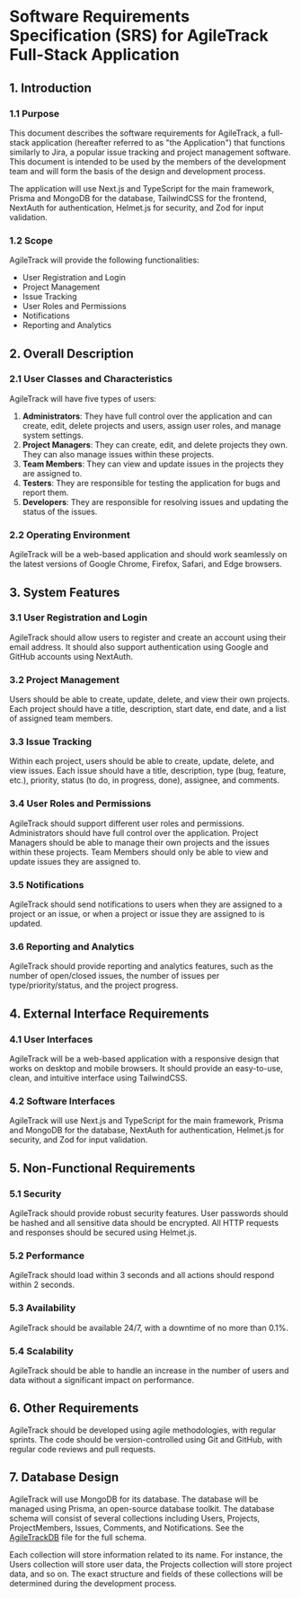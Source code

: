 # Software Requirements Specification (SRS) for AgileTrack Full-Stack Application

## 1. Introduction

### 1.1 Purpose

This document describes the software requirements for AgileTrack, a full-stack application (hereafter referred to as "the Application") that functions similarly to Jira, a popular issue tracking and project management software. This document is intended to be used by the members of the development team and will form the basis of the design and development process.

The application will use Next.js and TypeScript for the main framework, Prisma and MongoDB for the database, TailwindCSS for the frontend, NextAuth for authentication, Helmet.js for security, and Zod for input validation.

### 1.2 Scope

AgileTrack will provide the following functionalities:

- User Registration and Login
- Project Management
- Issue Tracking
- User Roles and Permissions
- Notifications
- Reporting and Analytics

## 2. Overall Description

### 2.1 User Classes and Characteristics

AgileTrack will have five types of users:

1. **Administrators**: They have full control over the application and can create, edit, delete projects and users, assign user roles, and manage system settings.
2. **Project Managers**: They can create, edit, and delete projects they own. They can also manage issues within these projects.
3. **Team Members**: They can view and update issues in the projects they are assigned to.
4. **Testers**: They are responsible for testing the application for bugs and report them.
5. **Developers**: They are responsible for resolving issues and updating the status of the issues.

### 2.2 Operating Environment

AgileTrack will be a web-based application and should work seamlessly on the latest versions of Google Chrome, Firefox, Safari, and Edge browsers.

## 3. System Features

### 3.1 User Registration and Login

AgileTrack should allow users to register and create an account using their email address. It should also support authentication using Google and GitHub accounts using NextAuth.

### 3.2 Project Management

Users should be able to create, update, delete, and view their own projects. Each project should have a title, description, start date, end date, and a list of assigned team members.

### 3.3 Issue Tracking

Within each project, users should be able to create, update, delete, and view issues. Each issue should have a title, description, type (bug, feature, etc.), priority, status (to do, in progress, done), assignee, and comments.

### 3.4 User Roles and Permissions

AgileTrack should support different user roles and permissions. Administrators should have full control over the application. Project Managers should be able to manage their own projects and the issues within these projects. Team Members should only be able to view and update issues they are assigned to.

### 3.5 Notifications

AgileTrack should send notifications to users when they are assigned to a project or an issue, or when a project or issue they are assigned to is updated.

### 3.6 Reporting and Analytics

AgileTrack should provide reporting and analytics features, such as the number of open/closed issues, the number of issues per type/priority/status, and the project progress.

## 4. External Interface Requirements

### 4.1 User Interfaces

AgileTrack will be a web-based application with a responsive design that works on desktop and mobile browsers. It should provide an easy-to-use, clean, and intuitive interface using TailwindCSS.

### 4.2 Software Interfaces

AgileTrack will use Next.js and TypeScript for the main framework, Prisma and MongoDB for the database, NextAuth for authentication, Helmet.js for security, and Zod for input validation.

## 5. Non-Functional Requirements

### 5.1 Security

AgileTrack should provide robust security features. User passwords should be hashed and all sensitive data should be encrypted. All HTTP requests and responses should be secured using Helmet.js.

### 5.2 Performance

AgileTrack should load within 3 seconds and all actions should respond within 2 seconds.

### 5.3 Availability

AgileTrack should be available 24/7, with a downtime of no more than 0.1%.

### 5.4 Scalability

AgileTrack should be able to handle an increase in the number of users and data without a significant impact on performance.

## 6. Other Requirements

AgileTrack should be developed using agile methodologies, with regular sprints. The code should be version-controlled using Git and GitHub, with regular code reviews and pull requests.

## 7. Database Design

AgileTrack will use MongoDB for its database. The database will be managed using Prisma, an open-source database toolkit. The database schema will consist of several collections including Users, Projects, ProjectMembers, Issues, Comments, and Notifications. See the [AgileTrackDB](AgileTrackDB.png) file for the full schema.

Each collection will store information related to its name. For instance, the Users collection will store user data, the Projects collection will store project data, and so on. The exact structure and fields of these collections will be determined during the development process.
